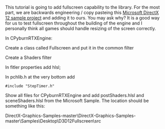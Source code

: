 This tutorial is going to add fullscreen capability to the library. For the most part, we are backwards engineering / copy pasteing this [Microsoft DirectX 12 sample project](https://github.com/microsoft/DirectX-Graphics-Samples/tree/master/Samples/Desktop/D3D12Fullscreen) and adding it to ours. You may ask why? It is a good way for us to test fullscreen throughout the building of the engine and I personally think all games should handle resizing of the screen correctly.

In CPyburnRTXEngine:

Create a class called Fullscreen and put it in the common filter

Create a Shaders filter

In fitler properties add hlsl;

In pchlib.h at the very bottom add
```
#include "StepTimer.h"
```
Show all files for CPyburnRTXEngine and add postShaders.hlsl and sceneShaders.hlsl from the Microsoft Sample. The location should be something like this:

DirectX-Graphics-Samples-master\DirectX-Graphics-Samples-master\Samples\Desktop\D3D12Fullscreen\src
